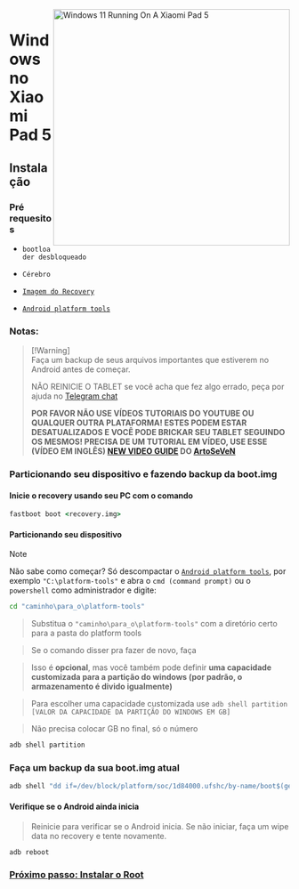 <img align="right" src="https://raw.githubusercontent.com/erdilS/Port-Windows-11-Xiaomi-Pad-5/main/nabu.png" width="425" alt="Windows 11 Running On A Xiaomi Pad 5">


# Windows no Xiaomi Pad 5

## Instalação



### Pré requesitos

- ```bootloader desbloqueado```

-  ```Cérebro```
  
- [```Imagem do Recovery```](https://github.com/erdilS/Port-Windows-11-Xiaomi-Pad-5/releases/download/1.0/recovery.img)

- [```Android platform tools```](https://developer.android.com/studio/releases/platform-tools)

### Notas:
> [!Warning]\
> Faça um backup de seus arquivos importantes que estiverem no Android antes de começar.
> 
> NÃO REINICIE O TABLET se você acha que fez algo errado, peça por ajuda no [Telegram chat](https://t.me/nabuwoa)
>
> **POR FAVOR NÃO USE VÍDEOS TUTORIAIS DO YOUTUBE OU QUALQUER OUTRA PLATAFORMA! ESTES PODEM ESTAR DESATUALIZADOS E VOCÊ PODE BRICKAR SEU TABLET SEGUINDO OS MESMOS! PRECISA DE UM TUTORIAL EM VÍDEO, USE ESSE (VÍDEO EM INGLÊS) [NEW VIDEO GUIDE](https://youtu.be/BbgTbTGbXYg) DO [ArtoSeVeN](https://www.youtube.com/channel/UCYjwfxlYlJ7Nnzv01oszQvA)**

### Particionando seu dispositivo e fazendo backup da boot.img

#### Inicie o recovery usando seu PC com o comando
```cmd
fastboot boot <recovery.img>
```
#### Particionando seu dispositivo
> [!NOTE]
> Não sabe como começar? Só descompactar o [```Android platform tools```](https://developer.android.com/studio/releases/platform-tools), por exemplo ```"C:\platform-tools"``` e abra o ```cmd (command prompt)``` ou o `powershell` como administrador e digite:
```cmd
cd "caminho\para_o\platform-tools"
```
> Substitua o  `"caminho\para_o\platform-tools"` com a diretório certo para a pasta do platform tools

> Se o comando disser pra fazer de novo, faça

> Isso é **opcional**, mas você também pode definir **uma capacidade customizada para a partição do windows (por padrão, o armazenamento é divido igualmente)**

> Para escolher uma capacidade customizada use  ```adb shell partition [VALOR DA CAPACIDADE DA PARTIÇÃO DO WINDOWS EM GB]```

> Não precisa colocar GB no final, só o número

```cmd
adb shell partition
```

### Faça um backup da sua boot.img atual
```cmd
adb shell "dd if=/dev/block/platform/soc/1d84000.ufshc/by-name/boot$(getprop ro.boot.slot_suffix) of=/tmp/normal_boot.img" && adb pull /tmp/normal_boot.img
```


#### Verifique se o Android ainda inicia
> Reinicie para verificar se o Android inicia. Se não iniciar, faça um wipe data no recovery e tente novamente.

```cmd
adb reboot
```


### [Próximo passo: Instalar o Root](/guide/Portuguese/2-rootguide-pt.md)
